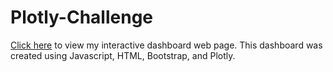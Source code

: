 # Plotly-Challenge

[Click here](https://tjjaramillo.github.io/Plotly-Challenge/) to view my interactive dashboard web page. This dashboard was created using Javascript, HTML, Bootstrap, and Plotly.
